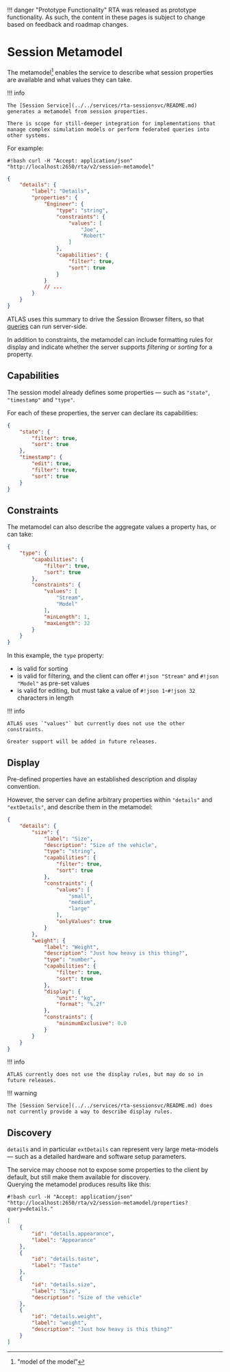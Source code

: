 
!!! danger "Prototype Functionality"
    RTA was released as prototype functionality. As such, the content in these pages is subject to change based on feedback and roadmap changes.
# Session Metamodel

The metamodel[^1] enables the service to describe what session properties are available and what values they can take.

!!! info

    The [Session Service](../../services/rta-sessionsvc/README.md) generates a metamodel from session properties.

    There is scope for still-deeper integration for implementations that manage complex simulation models or perform federated queries into other systems.

For example:

`#!bash curl -H "Accept: application/json" "http://localhost:2650/rta/v2/session-metamodel"` 

```json
{
    "details": {
        "label": "Details",
        "properties": {
            "Engineer": {
                "type": "string",
                "constraints": {
                    "values": [
                        "Joe",
                        "Robert"
                    ]
                },
                "capabilities": {
                    "filter": true,
                    "sort": true
                }
            }
            // ...
        }
    }
}
```

ATLAS uses this summary to drive the Session Browser filters, so that [queries](queries.md) can run server-side.

In addition to constraints, the metamodel can include formatting rules for display and indicate whether the server supports _filtering_ or _sorting_ for a property.

## Capabilities

The session model already defines some properties &mdash; such as `"state"`, `"timestamp"` and `"type"`.

For each of these properties, the server can declare its capabilities:

```json
{
    "state": {
        "filter": true,
        "sort": true
    },
    "timestamp": {
        "edit": true,
        "filter": true,
        "sort": true
    }
}
```

## Constraints

The metamodel can also describe the aggregate values a property has, or can take:

```json
{
    "type": {
        "capabilities": {
            "filter": true,
            "sort": true
        },
        "constraints": {
            "values": [
                "Stream",
                "Model"
            ],
            "minLength": 1,
            "maxLength": 32
        }
    }
}
```

In this example, the `type` property:

* is valid for sorting
* is valid for filtering, and the client can offer `#!json "Stream"` and `#!json "Model"` as pre-set values
* is valid for editing, but must take a value of `#!json 1`-`#!json 32` characters in length

!!! info

    ATLAS uses `"values"` but currently does not use the other constraints.

    Greater support will be added in future releases.

## Display 

Pre-defined properties have an established description and display convention.

However, the server can define arbitrary properties within `"details"` and `"extDetails"`, and describe them in the metamodel:

```json
{
    "details": {
        "size": {
            "label": "Size",
            "description": "Size of the vehicle",
            "type": "string",
            "capabilities": {
                "filter": true,
                "sort": true
            },
            "constraints": {
                "values": [
                    "small",
                    "medium",
                    "large"
                ],
                "onlyValues": true
            }
        },
        "weight": {
            "label": "Weight",
            "description": "Just how heavy is this thing?",
            "type": "number",
            "capabilities": {
                "filter": true,
                "sort": true
            },
            "display": {
                "unit": "kg",
                "format": "%.2f"
            },
            "constraints": {
                "minimumExclusive": 0.0
            }
        }
    }
}
```

!!! info

    ATLAS currently does not use the display rules, but may do so in future releases.

!!! warning

    The [Session Service](../../services/rta-sessionsvc/README.md) does not currently provide a way to describe display rules.

## Discovery

`details` and in particular `extDetails` can represent very large meta-models &mdash; such as a detailed hardware and software setup parameters.

The service may choose not to expose some properties to the client by default, but still make them available for discovery.  
Querying the metamodel produces results like this:

`#!bash curl -H "Accept: application/json" "http://localhost:2650/rta/v2/session-metamodel/properties?query=details."`

```json
[
    {
        "id": "details.appearance",
        "label": "Appearance"
    },
    {
        "id": "details.taste",
        "label": "Taste"
    },
    {
        "id": "details.size",
        "label": "Size",
        "description": "Size of the vehicle"
    },
    {
        "id": "details.weight",
        "label": "weight",
        "description": "Just how heavy is this thing?"
    }
]
```

[^1]: "model of the model"
